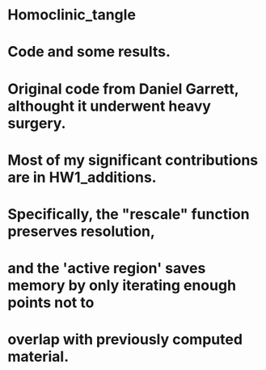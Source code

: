 # Homoclinic_tangle
#
# Code and some results.
#
#
# Original code from Daniel Garrett, althought it underwent heavy surgery.
# 
# Most of my significant contributions are in HW1_additions.
#
# Specifically, the "rescale" function preserves resolution, 
# and the 'active region' saves memory by only iterating enough points not to
# overlap with previously computed material.
# 

